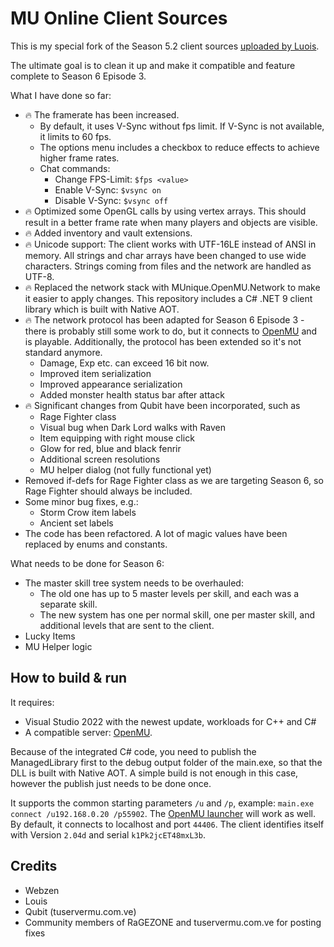 ﻿# MU Online Client Sources

This is my special fork of the Season 5.2 client sources [uploaded by Luois](https://github.com/LouisEmulator/Main5.2).

The ultimate goal is to clean it up and make it compatible and feature complete
to Season 6 Episode 3.

What I have done so far:
  * 🔥 The framerate has been increased.
    * By default, it uses V-Sync without fps limit. If V-Sync is not
    available, it limits to 60 fps.
    * The options menu includes a checkbox to reduce effects to achieve higher frame rates.
    * Chat commands:
      * Change FPS-Limit: `$fps <value>`
      * Enable V-Sync: `$vsync on`
      * Disable V-Sync: `$vsync off`
  * 🔥 Optimized some OpenGL calls by using vertex arrays. This should result in
    a better frame rate when many players and objects are visible.
  * 🔥 Added inventory and vault extensions.
  * 🔥 Unicode support: The client works with UTF-16LE instead of ANSI in memory.
    All strings and char arrays have been changed to use wide characters.
    Strings coming from files and the network are handled as UTF-8.
  * 🔥 Replaced the network stack with MUnique.OpenMU.Network to make it easier to
    apply changes. This repository includes a C# .NET 9 client library which is built
    with Native AOT.
  * 🔥 The network protocol has been adapted for Season 6 Episode 3 - there is probably
    still some work to do, but it connects to [OpenMU](https://github.com/MUnique/OpenMU)
    and is playable. Additionally, the protocol has been extended so it's not standard
    anymore.
    * Damage, Exp etc. can exceed 16 bit now.
    * Improved item serialization
    * Improved appearance serialization
    * Added monster health status bar after attack
  * 🔥 Significant changes from Qubit have been incorporated, such as
    * Rage Fighter class
    * Visual bug when Dark Lord walks with Raven
    * Item equipping with right mouse click
    * Glow for red, blue and black fenrir
    * Additional screen resolutions
    * MU helper dialog (not fully functional yet)
  * Removed if-defs for Rage Fighter class as we are targeting Season 6, so Rage
    Fighter should always be included.
  * Some minor bug fixes, e.g.:
    * Storm Crow item labels
    * Ancient set labels
  * The code has been refactored. A lot of magic values have been replaced by
    enums and constants.

What needs to be done for Season 6:
  * The master skill tree system needs to be overhauled:
    * The old one has up to 5 master levels per skill, and each was a separate skill.
    * The new system has one per normal skill, one per master skill, and additional
      levels that are sent to the client.
  * Lucky Items
  * MU Helper logic

## How to build & run

It requires:
  * Visual Studio 2022 with the newest update, workloads for C++ and C#
  * A compatible server: [OpenMU](https://github.com/MUnique/OpenMU).

Because of the integrated C# code, you need to publish the ManagedLibrary first
to the debug output folder of the main.exe, so that the DLL is built with Native AOT.
A simple build is not enough in this case, however the publish just needs to be done once.

It supports the common starting parameters `/u` and `/p`, example: `main.exe connect /u192.168.0.20 /p55902`.
The [OpenMU launcher](https://github.com/MUnique/OpenMU/releases/download/v0.8.17/MUnique.OpenMU.ClientLauncher_0.8.17.zip)
will work as well. By default, it connects to localhost and port `44406`.
The client identifies itself with Version `2.04d` and serial `k1Pk2jcET48mxL3b`.

## Credits

  * Webzen
  * Louis
  * Qubit (tuservermu.com.ve)
  * Community members of RaGEZONE and tuservermu.com.ve for posting fixes
